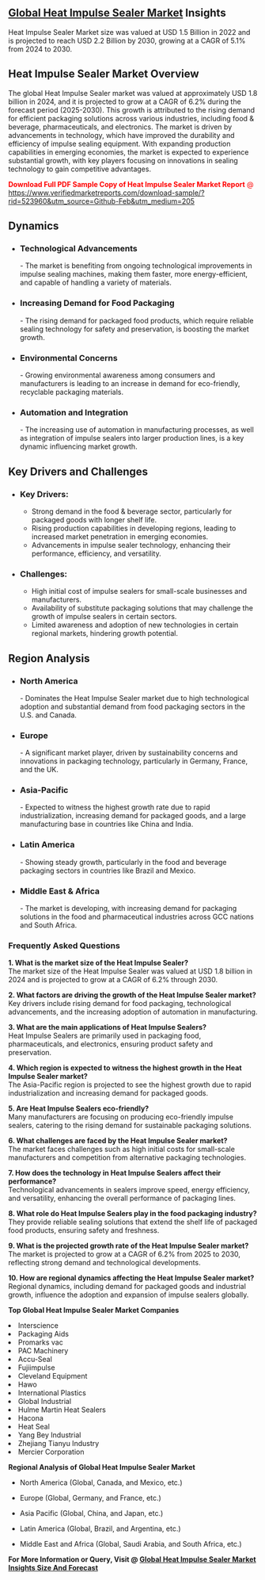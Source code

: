<h2><a href="https://www.verifiedmarketreports.com/download-sample/?rid=523960&amp;utm_source=Github&amp;utm_medium=205" target="_blank">Global Heat Impulse Sealer Market</a> Insights</h2><p>Heat Impulse Sealer Market size was valued at USD 1.5 Billion in 2022 and is projected to reach USD 2.2 Billion by 2030, growing at a CAGR of 5.1% from 2024 to 2030.</p><p> <h2>Heat Impulse Sealer Market Overview</h2> <p>The global Heat Impulse Sealer market was valued at approximately USD 1.8 billion in 2024, and it is projected to grow at a CAGR of 6.2% during the forecast period (2025-2030). This growth is attributed to the rising demand for efficient packaging solutions across various industries, including food & beverage, pharmaceuticals, and electronics. The market is driven by advancements in technology, which have improved the durability and efficiency of impulse sealing equipment. With expanding production capabilities in emerging economies, the market is expected to experience substantial growth, with key players focusing on innovations in sealing technology to gain competitive advantages.</p> <p><p><span class=""><span style="color: #ff0000;"><strong>Download Full PDF Sample Copy of Heat Impulse Sealer Market Report</strong> @ </span><a href="https://www.verifiedmarketreports.com/download-sample/?rid=523960&amp;utm_source=Github-Feb&amp;utm_medium=205" target="_blank">https://www.verifiedmarketreports.com/download-sample/?rid=523960&amp;utm_source=Github-Feb&amp;utm_medium=205</a></span></p></p> <h2>Dynamics</h2> <ul> <li><h3>Technological Advancements</h3> - The market is benefiting from ongoing technological improvements in impulse sealing machines, making them faster, more energy-efficient, and capable of handling a variety of materials.</li> <li><h3>Increasing Demand for Food Packaging</h3> - The rising demand for packaged food products, which require reliable sealing technology for safety and preservation, is boosting the market growth.</li> <li><h3>Environmental Concerns</h3> - Growing environmental awareness among consumers and manufacturers is leading to an increase in demand for eco-friendly, recyclable packaging materials.</li> <li><h3>Automation and Integration</h3> - The increasing use of automation in manufacturing processes, as well as integration of impulse sealers into larger production lines, is a key dynamic influencing market growth.</li> </ul> <h2>Key Drivers and Challenges</h2> <ul> <li><h3>Key Drivers:</h3> <ul> <li>Strong demand in the food & beverage sector, particularly for packaged goods with longer shelf life.</li> <li>Rising production capabilities in developing regions, leading to increased market penetration in emerging economies.</li> <li>Advancements in impulse sealer technology, enhancing their performance, efficiency, and versatility.</li> </ul> </li> <li><h3>Challenges:</h3> <ul> <li>High initial cost of impulse sealers for small-scale businesses and manufacturers.</li> <li>Availability of substitute packaging solutions that may challenge the growth of impulse sealers in certain sectors.</li> <li>Limited awareness and adoption of new technologies in certain regional markets, hindering growth potential.</li> </ul> </li> </ul> <h2>Region Analysis</h2> <ul> <li><h3>North America</h3> - Dominates the Heat Impulse Sealer market due to high technological adoption and substantial demand from food packaging sectors in the U.S. and Canada.</li> <li><h3>Europe</h3> - A significant market player, driven by sustainability concerns and innovations in packaging technology, particularly in Germany, France, and the UK.</li> <li><h3>Asia-Pacific</h3> - Expected to witness the highest growth rate due to rapid industrialization, increasing demand for packaged goods, and a large manufacturing base in countries like China and India.</li> <li><h3>Latin America</h3> - Showing steady growth, particularly in the food and beverage packaging sectors in countries like Brazil and Mexico.</li> <li><h3>Middle East & Africa</h3> - The market is developing, with increasing demand for packaging solutions in the food and pharmaceutical industries across GCC nations and South Africa.</li> </ul> <h3>Frequently Asked Questions</h3> <p><strong>1. What is the market size of the Heat Impulse Sealer?</strong><br> The market size of the Heat Impulse Sealer was valued at USD 1.8 billion in 2024 and is projected to grow at a CAGR of 6.2% through 2030.</p> <p><strong>2. What factors are driving the growth of the Heat Impulse Sealer market?</strong><br> Key drivers include rising demand for food packaging, technological advancements, and the increasing adoption of automation in manufacturing.</p> <p><strong>3. What are the main applications of Heat Impulse Sealers?</strong><br> Heat Impulse Sealers are primarily used in packaging food, pharmaceuticals, and electronics, ensuring product safety and preservation.</p> <p><strong>4. Which region is expected to witness the highest growth in the Heat Impulse Sealer market?</strong><br> The Asia-Pacific region is projected to see the highest growth due to rapid industrialization and increasing demand for packaged goods.</p> <p><strong>5. Are Heat Impulse Sealers eco-friendly?</strong><br> Many manufacturers are focusing on producing eco-friendly impulse sealers, catering to the rising demand for sustainable packaging solutions.</p> <p><strong>6. What challenges are faced by the Heat Impulse Sealer market?</strong><br> The market faces challenges such as high initial costs for small-scale manufacturers and competition from alternative packaging technologies.</p> <p><strong>7. How does the technology in Heat Impulse Sealers affect their performance?</strong><br> Technological advancements in sealers improve speed, energy efficiency, and versatility, enhancing the overall performance of packaging lines.</p> <p><strong>8. What role do Heat Impulse Sealers play in the food packaging industry?</strong><br> They provide reliable sealing solutions that extend the shelf life of packaged food products, ensuring safety and freshness.</p> <p><strong>9. What is the projected growth rate of the Heat Impulse Sealer market?</strong><br> The market is projected to grow at a CAGR of 6.2% from 2025 to 2030, reflecting strong demand and technological developments.</p> <p><strong>10. How are regional dynamics affecting the Heat Impulse Sealer market?</strong><br> Regional dynamics, including demand for packaged goods and industrial growth, influence the adoption and expansion of impulse sealers globally.</p> </p><p><strong>Top Global Heat Impulse Sealer Market Companies</strong></p><div data-test-id=""><p><li>Interscience</li><li> Packaging Aids</li><li> Promarks vac</li><li> PAC Machinery</li><li> Accu-Seal</li><li> Fujiimpulse</li><li> Cleveland Equipment</li><li> Hawo</li><li> International Plastics</li><li> Global Industrial</li><li> Hulme Martin Heat Sealers</li><li> Hacona</li><li> Heat Seal</li><li> Yang Bey Industrial</li><li> Zhejiang Tianyu Industry</li><li> Mercier Corporation</li></p><div><strong>Regional Analysis of&nbsp;Global Heat Impulse Sealer Market</strong></div><ul><li dir="ltr"><p dir="ltr">North America&nbsp;(Global, Canada, and Mexico, etc.)</p></li><li dir="ltr"><p dir="ltr">Europe (Global, Germany, and France, etc.)</p></li><li dir="ltr"><p dir="ltr">Asia Pacific&nbsp;(Global, China, and Japan, etc.)</p></li><li dir="ltr"><p dir="ltr">Latin America&nbsp;(Global, Brazil, and Argentina, etc.)</p></li><li dir="ltr">Middle East and Africa&nbsp;(Global, Saudi Arabia, and South Africa, etc.)</li></ul><p><strong>For More Information or Query, Visit @&nbsp;</strong><strong><a href="https://www.verifiedmarketreports.com/product/heat-impulse-sealer-market/?utm_source=Github&amp;utm_medium=205" target="_blank">Global Heat Impulse Sealer Market Insights Size And Forecast</a></strong></p></div>
